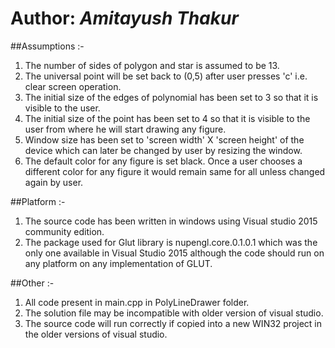 **Author:**
*Amitayush Thakur*
===============================

##Assumptions :-
1. The number of sides of polygon and star is assumed to be 13.
2. The universal point will be set back to (0,5) after user presses 'c' i.e. clear screen operation.
3. The initial size of the edges of polynomial has been set to 3 so that it is visible to the user.
4. The initial size of the point has been set to 4 so that it is visible to the user from where he will start drawing any figure.
5. Window size has been set to 'screen width' X 'screen height' of the device which can later be changed by user by resizing the window.
6. The default color for any figure is set black. Once a user chooses a different color for any figure it would remain same for all unless changed again by user. 


##Platform :-
1. The source code has been written in windows using Visual studio 2015 community edition.
2. The package used for Glut library is nupengl.core.0.1.0.1 which was the only one available in Visual Studio 2015 although the code should run on any platform on any implementation of GLUT.

##Other :-
1. All code present in main.cpp in PolyLineDrawer folder.
2. The solution file may be incompatible with older version of visual studio.
3. The source code will run correctly if copied into a new WIN32 project in the older versions of visual studio.
